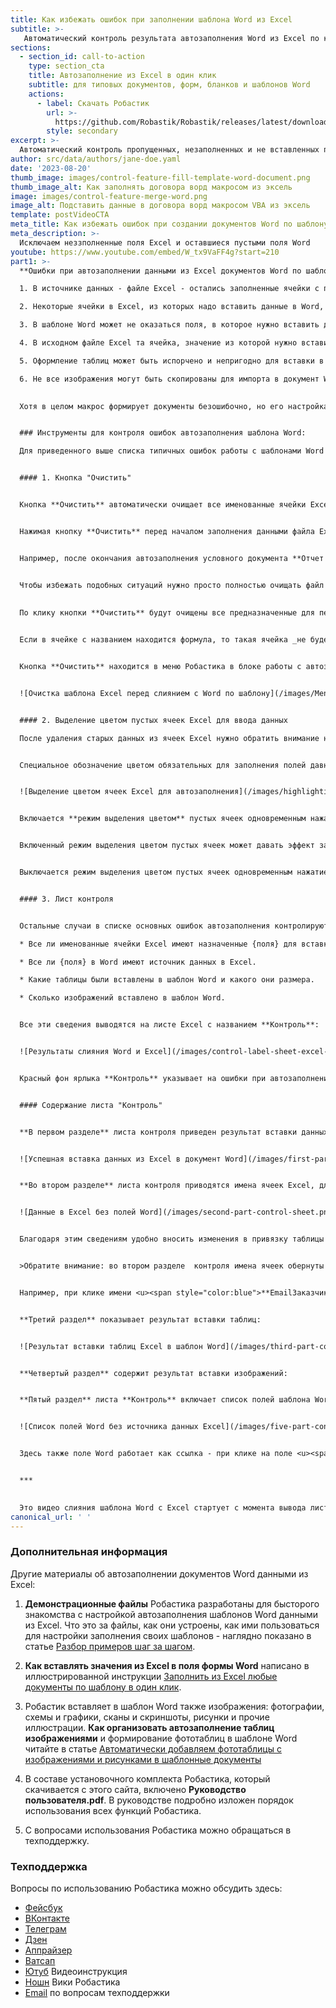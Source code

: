 ```yaml
---
title: Как избежать ошибок при заполнении шаблона Word из Excel
subtitle: >-
   Автоматический контроль результата автозаполнения Word из Excel по каждому элементу
sections:
  - section_id: call-to-action
    type: section_cta
    title: Автозаполнение из Excel в один клик
    subtitle: для типовых документов, форм, бланков и шаблонов Word
    actions:
      - label: Скачать Робастик
        url: >-
          https://github.com/Robastik/Robastik/releases/latest/download/Robastik.for.Excel.64-bit.zip
        style: secondary
excerpt: >-
  Автоматический контроль пропущенных, незаполненных и не вставленных полей, таблиц и изображений при автозаполнении шаблона Word из Excel. 
author: src/data/authors/jane-doe.yaml
date: '2023-08-20'
thumb_image: images/control-feature-fill-template-word-document.png
thumb_image_alt: Как заполнять договора ворд макросом из эксель
image: images/control-feature-merge-word.png
image_alt: Подставить данные в договора ворд макросом VBA из эксель
template: postVideoCTA
meta_title: Как избежать ошибок при создании документов Word по шаблону
meta_description: >-
  Исключаем неззполненные поля Excel и оставшиеся пустыми поля Word
youtube: https://www.youtube.com/embed/W_tx9VaFF4g?start=210
part1: >-
  **Ошибки при автозаполнении данными из Excel документов Word по шаблону** приводят к необходимости контроля готового документа, который создается при вставке в поля значений ячеек, целых таблиц и изображений. Сам перенос данных из Excel в Word работает безошибочно, но ошибки появляются в результате следующих обстоятельств:

  1. В источнике данных - файле Excel - остались заполненные ячейки с прошлого раза. То есть при вводе данных в файл Excel часть данных не была заменена на новые и оставшиеся старые данные вставляются в Word вперемешку с новыми.

  2. Некоторые ячейки в Excel, из которых надо вставить данные в Word, могут остаться пустыми по невнимательности. В этом случае при генерации нового документа Word останутся незаполненные поля.

  3. В шаблоне Word может не оказаться поля, в которое нужно вставить данные из конкретной ячейки Excel.

  4. В исходном файле Excel та ячейка, значение из которой нужно вставить в Word, может оказаться не обозначенной в качестве источника информации для переноса из Excel в Word.

  5. Оформление таблиц может быть испорчено и непригодно для вставки в шаблон Word.

  6. Не все изображения могут быть скопированы для импорта в документ Word или эти документы могут быть помещены в неподходящее место.
  

  Хотя в целом макрос формирует документы безошибочно, но его настройка (привязка Excel к Word) и исходные данные для вставки в поля формы все еще требуют контроля. Для решения этой задачи в Робастике предусмотрены специальные возможности, позволяющие свести к минимуму ошибки из-за человеческого фактора при автоматической загрузке данных из таблицы Excel в поля формы Word. 


  ### Инструменты для контроля ошибок автозаполнения шаблона Word: 

  Для приведенного выше списка типичных ошибок работы с шаблонами Word в Робастике предусмотрены следующие возможности:


  #### 1. Кнопка "Очистить"


  Кнопка **Очистить** автоматически очищает все именованные ячейки Excel от старых ненужных данных. 


  Нажимая кнопку **Очистить** перед началом заполнения данными файла Excel можно полностью исключить возможность попадания старой информации в новый документ.


  Например, после окончания автозаполнения условного документа **Отчет №8** файл Excel с данными, относящимися к **отчету №8**, копируется в папку для создания следующего документа - **Отчет №9**. Это обычная практика, когда очередной расчет делается в файле Excel с данными из предыдущего задания. Если теперь по очереди заменять все ячейки с данными, относящимися к **отчету №8**, на данные для **отчета №9**, то при любой невнимательности в каких-нибудь ячейках данные не будут заменены и при создании по шаблону Word нового документа **Отчет №9** в него попадут данные, относящиеся к **отчету №8**.


  Чтобы избежать подобных ситуаций нужно просто полностью очищать файл Excel от старых данных нажатием кнопки **Очистить** в меню Робастика. 
  
  
  По клику кнопки **Очистить** будут очищены все предназначенные для передачи в Word ячейки. Такие ячейки определяются **по наличию у них названия**, так как **только из ячеек с названием данные передаются в шаблон Word**.


  Если в ячейке с названием находится формула, то такая ячейка _не будет_ очищаться кнопкой **Очистить** и при появлении новых данных эта формула рассчитает новое значение, которое будет вставлено в шаблон Word при слиянии.


  Кнопка **Очистить** находится в меню Робастика в блоке работы с автозаполнением шаблонов Word:


  ![Очистка шаблона Excel перед слиянием с Word по шаблону](/images/MenuWord-2496f53a.png)


  #### 2. Выделение цветом пустых ячеек Excel для ввода данных

  После удаления старых данных из ячеек Excel нужно обратить внимание на **полноту заполнения** этих ячеек новыми данными. "_Замыленный глаз_" при рутинном заполнении таблиц данными может привести к тому, что некоторые именованные ячейки для вставки данных в Word могут остаться пустыми. Чтобы пустые ячейки было сложно не увидеть выделяйте их автоматически красным цветом.


  Специальное обозначение цветом обязательных для заполнения полей давно стало общепринятым. В соответствии с этой практикой Робастик выделяет ячейки Excel для заполнения фоном красного цвета. Вот так:


  ![Выделение цветом ячеек Excel для автозаполнения](/images/highlighting-empty-cells-template-merge.png)


  Включается **режим выделения цветом** пустых ячеек одновременным нажатием кнопок **Ctrl + Shift + <span style="color:red">R</span>**. Буква <span style="color:red">**R**</span> обозначает цвет выделения <span style="color:red">**Red** - **Красный**</span>.


  Включенный режим выделения цветом пустых ячеек может давать эффект замедленного открытия файлов Excel, так как при открытии файла в каждую именованную ячейку будет прописываться правило условного форматирования. Поэтому _по умолчанию Excel не включает этот режим_. 


  Выключается режим выделения цветом пустых ячеек одновременным нажатием кнопок **Ctrl + Shift + D**. Буква **D** обозначает удаление - **Delete**, то есть отключить режим выделения цветом.


  #### 3. Лист контроля


  Остальные случаи в списке основных ошибок автозаполнения контролируются напрямую - для каждого автозаполненного документа автоматически проверяется:

  * Все ли именованные ячейки Excel имеют назначенные {поля} для вставки в Word.

  * Все ли {поля} в Word имеют источник данных в Excel.

  * Какие таблицы были вставлены в шаблон Word и какого они размера.

  * Сколько изображений вставлено в шаблон Word.


  Все эти сведения выводятся на листе Excel с названием **Контроль**: 


  ![Результаты слияния Word и Excel](/images/control-label-sheet-excel-merge-word.png)


  Красный фон ярлыка **Контроль** указывает на ошибки при автозаполнении. При отсутствии ошибок фон ярлыка <span style="color:green">**зеленый**</span>.


  #### Содержание листа "Контроль"


  **В первом разделе** листа контроля приведен результат вставки данных из Excel в поля Word: показаны {поля} для вставки в шаблоне Word, показаны вставленные в них  значения из Excel и количество таких вставок. В приведенном примере текст **г.Город, ул.Улица, д.55, кв.55** был вставлен в поле **{АдресОО}** 6 раз. Это значит, что в шаблоне Word 6 раз встречается поле **{АдресОО}** и в каждое поле было вставлено одно и то же значение ячейки с именем **АдресОО**.


  ![Успешная вставка данных из Excel в документ Word](/images/first-part-control-sheet.png)


  **Во втором разделе** листа контроля приводятся имена ячеек Excel, для вставки которых отсутствуют поля в шаблоне Word:


  ![Данные в Excel без полей Word](/images/second-part-control-sheet.png)


  Благодаря этим сведениям удобно вносить изменения в привязку таблицы Excel к шаблонной форме документа Word: в данном случае первое имя **_xlfn.SINGLE** нужно удалить в диспетчере имен Excel, для остальных имен нужно создать в шаблоне Word поля - **{EmailЗаказчика}**, **{АвансПроцент}** и т.д. (или удалить имена ячеек, которые не нужно вставлять в Word - чтобы они не генерировали ошибок и не мешали контролировать результат автозаполнения).


  >Обратите внимание: во втором разделе  контроля имена ячеек обернуты в ссылки и при клике на имени отсутствующего в Word поля будет автоматически открыта ячейка, в которой находится это имя. 


  Например, при клике имени <u><span style="color:blue">**EmailЗаказчика**</span></u> будет открыт лист **Договор** и курсор активирует ячейку с именем **EmailЗаказчика**. Благодаря этому не придется рыскать по всем вкладкам в поисках нужной ячейки.


  **Третий раздел** показывает результат вставки таблиц:


  ![Результат вставки таблиц Excel в шаблон Word](/images/third-part-control-sheet.png)


  **Четвертый раздел** содержит результат вставки изображений:


  **Пятый раздел** листа **Контроль** включает список полей шаблона Word, которым не соответствует имя ячейки в источнике данных Excel:


  ![Список полей Word без источника данных Excel](/images/five-part-control-sheet.png)


  Здесь также поле Word работает как ссылка - при клике на поле <u><span style="color:blue">**{Дом}**</span></u> в этом примере будет открыт уже заполненный по шаблону документ Word, документ будет пролистан до страницы, на которой осталось незаполненное поле <ins>**{Дом}**</ins> и это поле будет выделено для заметности.


  ***

  
  Это видео слияния шаблона Word c Excel стартует с момента вывода листа **Контроль**: 
canonical_url: ' '
---
```

  ### Дополнительная информация 
  Другие материалы об автозаполнении документов Word данными из Excel:


  1. **Демонстрационные файлы** Робастика разработаны для бысторого знакомства с настройкой автозаполнения шаблонов Word данными из Excel. Что это за файлы, как они устроены, как ими пользоваться для настройки заполнения своих шаблонов - наглядно показано в статье [Разбор примеров шаг за шагом](/blog/demo-files-fill-template-word-excel-vba/).


  1.  **Как вставлять значения из Excel в поля формы Word** написано в иллюстрированной инструкции [Заполнить из Excel любые документы по шаблону в один клик](/blog/fill-report-doc-data-from-excel/).


  1. Робастик вставляет в шаблон Word также изображения: фотографии, схемы и графики, сканы и скриншоты, рисунки и прочие иллюстрации. **Как организовать автозаполнение таблиц изображениями** и формирование фототаблиц в шаблоне Word читайте в статье [Автоматически добавляем фототаблицы с изображениями и рисунками в шаблонные документы](/blog/create-image-tables-word-merge-excel/)


  2.  В составе установочного комплекта Робастика, который скачивается с этого сайта, включено **Руководство пользователя.pdf**. В руководстве подробно изложен порядок использования всех функций Робастика.


  3.  С вопросами использования Робастика можно обращаться в техподдержку.


  ### Техподдержка
  Вопросы по использованию Робастика можно обсудить здесь:
  - [Фейсбук](https://www.facebook.com/groups/excelword/)
  - [ВКонтакте](https://vk.com/exceltoword)
  - [Телеграм](https://t.me/RobastikRu)
  - [Дзен](https://zen.yandex.ru/robastik)
  - [Аппрайзер](http://appraiser.ru/default.aspx?SectionId=32&g=posts&t=14905)
  - [Ватсап](https://wa.me/message/YRGCZNRS7UEAM1)
  - [Ютуб](https://youtu.be/wAaUBo_rXaQ) Видеоинструкция
  - [Ношн](https://wiggly-albatross-82f.notion.site/ebc43e94f3284cbab017c841b37ce881) Вики Робастика
  - [Email](mailto:tech@robastik.ru) по вопросам техподдержки
